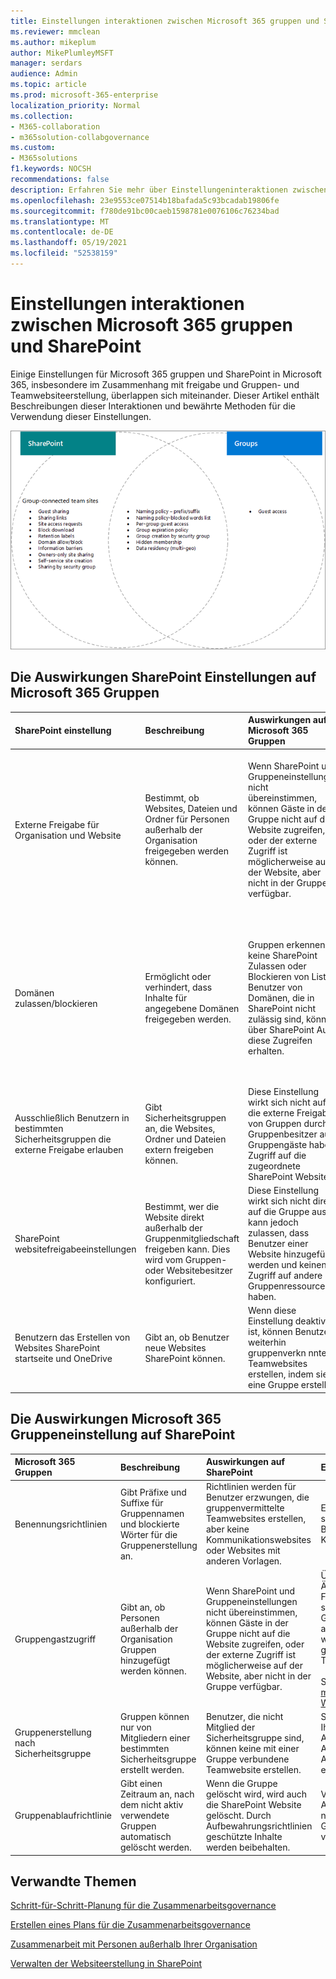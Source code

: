 ```yaml
---
title: Einstellungen interaktionen zwischen Microsoft 365 gruppen und SharePoint
ms.reviewer: mmclean
ms.author: mikeplum
author: MikePlumleyMSFT
manager: serdars
audience: Admin
ms.topic: article
ms.prod: microsoft-365-enterprise
localization_priority: Normal
ms.collection:
- M365-collaboration
- m365solution-collabgovernance
ms.custom:
- M365solutions
f1.keywords: NOCSH
recommendations: false
description: Erfahren Sie mehr über Einstellungeninteraktionen zwischen Microsoft 365 gruppen und SharePoint
ms.openlocfilehash: 23e9553ce07514b18bafada5c93bcadab19806fe
ms.sourcegitcommit: f780de91bc00caeb1598781e0076106c76234bad
ms.translationtype: MT
ms.contentlocale: de-DE
ms.lasthandoff: 05/19/2021
ms.locfileid: "52538159"
---
```

# <a name="settings-interactions-between-microsoft-365-groups-and-sharepoint"></a>Einstellungen interaktionen zwischen Microsoft 365 gruppen und SharePoint

Einige Einstellungen für Microsoft 365 gruppen und SharePoint in Microsoft 365, insbesondere im Zusammenhang mit freigabe und Gruppen- und Teamwebsiteerstellung, überlappen sich miteinander. Dieser Artikel enthält Beschreibungen dieser Interaktionen und bewährte Methoden für die Verwendung dieser Einstellungen.

![Venn-Diagramm SharePoint, Yammer und Gruppenfeatures](../media/groups-sharepoint-venn.png)

## <a name="the-effects-of-sharepoint-settings-on-microsoft-365-groups"></a>Die Auswirkungen SharePoint Einstellungen auf Microsoft 365 Gruppen

|SharePoint einstellung|Beschreibung|Auswirkungen auf Microsoft 365 Gruppen|Empfehlung|
|:-----------------|:----------|:-----------------------------|:-------------|
|Externe Freigabe für Organisation und Website|Bestimmt, ob Websites, Dateien und Ordner für Personen außerhalb der Organisation freigegeben werden können.|Wenn SharePoint und Gruppeneinstellungen nicht übereinstimmen, können Gäste in der Gruppe nicht auf die Website zugreifen, oder der externe Zugriff ist möglicherweise auf der Website, aber nicht in der Gruppe verfügbar.|Überprüfen Sie beim Ändern der Freigabeeinstellungen sowohl die Gruppeneinstellungen als auch SharePoint websiteeinstellungen für gruppenverkn nnte Teamwebsites.<br><br>Weitere [Informationen finden Sie unter Zusammenarbeiten mit Gästen auf einer Website](./collaborate-in-site.md).|
|Domänen zulassen/blockieren|Ermöglicht oder verhindert, dass Inhalte für angegebene Domänen freigegeben werden.|Gruppen erkennen keine SharePoint Zulassen oder Blockieren von Listen. Benutzer von Domänen, die in SharePoint nicht zulässig sind, können über SharePoint Auf diese Zugreifen erhalten.|Verwalten von Zulässig/Blockieren von Domänenlisten für Azure AD und SharePoint gemeinsam. Erstellen Sie einen organisationsweiten Steuerungsprozess zum Zulassen und Blockieren von Domänen.<br><br>Weitere [SharePoint und](/sharepoint/restricted-domains-sharing) Azure [AD-Domäneneinstellungen](/azure/active-directory/b2b/allow-deny-list)|
|Ausschließlich Benutzern in bestimmten Sicherheitsgruppen die externe Freigabe erlauben|Gibt Sicherheitsgruppen an, die Websites, Ordner und Dateien extern freigeben können.|Diese Einstellung wirkt sich nicht auf die externe Freigabe von Gruppen durch Gruppenbesitzer aus. Gruppengäste haben Zugriff auf die zugeordnete SharePoint Website.||
|SharePoint websitefreigabeeinstellungen|Bestimmt, wer die Website direkt außerhalb der Gruppenmitgliedschaft freigeben kann. Dies wird vom Gruppen- oder Websitebesitzer konfiguriert.|Diese Einstellung wirkt sich nicht direkt auf die Gruppe aus, kann jedoch zulassen, dass Benutzer einer Website hinzugefügt werden und keinen Zugriff auf andere Gruppenressourcen haben.|Erwägen Sie die Verwendung dieser Einstellung, um die Freigabe der Website direkt zu beschränken und den Websitezugriff über die Gruppe zu verwalten.|
|Benutzern das Erstellen von Websites SharePoint startseite und OneDrive|Gibt an, ob Benutzer neue Websites SharePoint können.|Wenn diese Einstellung deaktiviert ist, können Benutzer weiterhin gruppenverkn nnte Teamwebsites erstellen, indem sie eine Gruppe erstellen.||

## <a name="the-effects-of-microsoft-365-groups-setting-on-sharepoint"></a>Die Auswirkungen Microsoft 365 Gruppeneinstellung auf SharePoint

|Microsoft 365 Gruppen|Beschreibung|Auswirkungen auf SharePoint|Empfehlung|
|:---------------------------|:----------|:-------------------|:-------------|
|Benennungsrichtlinien|Gibt Präfixe und Suffixe für Gruppennamen und blockierte Wörter für die Gruppenerstellung an.|Richtlinien werden für Benutzer erzwungen, die gruppenvermittelte Teamwebsites erstellen, aber keine Kommunikationswebsites oder Websites mit anderen Vorlagen.|Erstellen Sie bei Bedarf separate Benennungsleitfäden für Kommunikationswebsites.|
|Gruppengastzugriff|Gibt an, ob Personen außerhalb der Organisation Gruppen hinzugefügt werden können.|Wenn SharePoint und Gruppeneinstellungen nicht übereinstimmen, können Gäste in der Gruppe nicht auf die Website zugreifen, oder der externe Zugriff ist möglicherweise auf der Website, aber nicht in der Gruppe verfügbar.|Überprüfen Sie beim Ändern der Freigabeeinstellungen sowohl die Gruppeneinstellungen als auch SharePoint websiteeinstellungen für gruppenverkn nnte Teamwebsites.<br><br>Siehe [Zusammenarbeit mit Gästen auf einer Website](./collaborate-in-site.md)|
|Gruppenerstellung nach Sicherheitsgruppe|Gruppen können nur von Mitgliedern einer bestimmten Sicherheitsgruppe erstellt werden.|Benutzer, die nicht Mitglied der Sicherheitsgruppe sind, können keine mit einer Gruppe verbundene Teamwebsite erstellen.|Stellen Sie sicher, dass Ihr Prozess zum Anfordern einer Gruppe Anweisungen zum Anfordern einer Website enthält.|
|Gruppenablaufrichtlinie|Gibt einen Zeitraum an, nach dem nicht aktiv verwendete Gruppen automatisch gelöscht werden.|Wenn die Gruppe gelöscht wird, wird auch die SharePoint Website gelöscht. Durch Aufbewahrungsrichtlinien geschützte Inhalte werden beibehalten.|Verwenden Sie Ablaufrichtlinien, um nicht verwendete Gruppen und Websites zu vermeiden.|

## <a name="related-topics"></a>Verwandte Themen

[Schritt-für-Schritt-Planung für die Zusammenarbeitsgovernance](collaboration-governance-overview.md#collaboration-governance-planning-step-by-step)

[Erstellen eines Plans für die Zusammenarbeitsgovernance](collaboration-governance-first.md)

[Zusammenarbeit mit Personen außerhalb Ihrer Organisation](./collaborate-with-people-outside-your-organization.md)

[Verwalten der Websiteerstellung in SharePoint](/sharepoint/manage-site-creation)